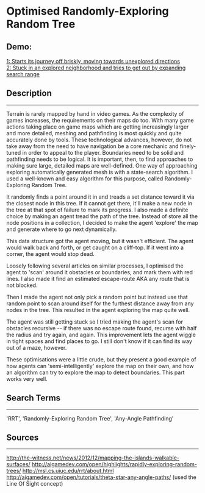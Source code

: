 
# **Optimised Randomly-Exploring Random Tree**

## **Demo**:  
[1: Starts its journey off briskly, moving towards unexplored directions](https://www.youtube.com/watch?v=S1Nvf0foQG4)  
[2: Stuck in an explored neighborhood and tries to get out by expanding search range](https://www.youtube.com/watch?v=w4I2DR7xQPE)  


## **Description**

---

Terrain is rarely mapped by hand in video games. As the complexity of games increases, the requirements on their maps do too. With many game actions taking place on game maps which are getting increasingly larger and more detailed, meshing and pathfinding is most quickly and quite accurately done by tools.
These technological advances, however, do not take away from the need to have navigation be a core mechanic and finely-tuned in order to appeal to the player. Boundaries need to be solid and pathfinding needs to be logical. It is important, then, to find approaches to making sure large, detailed maps are well-defined.
One way of approaching exploring automatically generated mesh is with a state-search algorithm. I used a well-known and easy algorithm for this purpose, called Randomly-Exploring Random Tree.

It randomly finds a point around it in and treads a set distance toward it via the closest node in this tree. If it cannot get there, it'll make a new node in the tree at that spot of failure to mark its progress.
I also made a definite choice by making an agent tread the path of the tree. Instead of store all the node positions in a collection, I decided to make the agent 'explore' the map and generate where to go next dynamically.

This data structure got the agent moving, but it wasn't efficient. The agent would walk back and forth, or get caught on a cliff-top. If it went into a corner, the agent would stop dead.

Loosely following several articles on similar processes, I optimised the agent to 'scan' around it obstacles or boundaries, and mark them with red lines. I also made it find an estimated escape-route AKA any route that is not blocked.

Then I made the agent not only pick a random point but instead use that random point to scan around itself for the furthest distance away from any nodes in the tree. This resulted in the agent exploring the map quite well.

The agent was still getting stuck so I tried making the agent's scan for obstacles recursive -- if there was no escape route found, recurse with half the radius and try again, and again. This improvement lets the agent wiggle in tight spaces and find places to go. I still don't know if it can find its way out of a maze, however.

These optimisations were a little crude, but they present a good example of how agents can 'semi-intelligently' explore the map on their own, and how an algorithm can try to explore the map to detect boundaries. This part works very well.

## **Search Terms**

---

'RRT', 'Randomly-Exploring Random Tree', 'Any-Angle Pathfinding'

## **Sources**

---

http://the-witness.net/news/2012/12/mapping-the-islands-walkable-surfaces/
http://aigamedev.com/open/highlights/rapidly-exploring-random-trees/
http://msl.cs.uiuc.edu/rrt/about.html
http://aigamedev.com/open/tutorials/theta-star-any-angle-paths/ (used the Line Of Sight concept)

